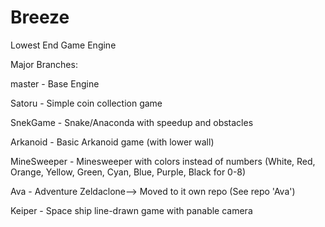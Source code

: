 # Breeze
Lowest End Game Engine

Major Branches:

master - Base Engine

Satoru - Simple coin collection game

SnekGame - Snake/Anaconda with speedup and obstacles

Arkanoid - Basic Arkanoid game (with lower wall)

MineSweeper - Minesweeper with colors instead of numbers (White, Red, Orange, Yellow, Green, Cyan, Blue, Purple, Black for 0-8)

Ava - Adventure Zeldaclone--> Moved to it own repo (See repo 'Ava')

Keiper - Space ship line-drawn game with panable camera